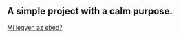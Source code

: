 ## A simple project with a calm purpose.

[Mi legyen az ebéd?](https://balintkeri.github.io/milegyenazebed/)